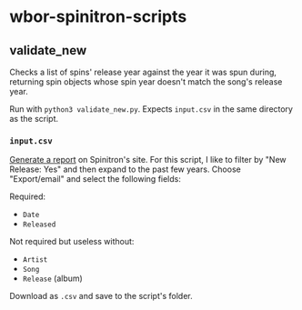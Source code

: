 # wbor-spinitron-scripts

## validate_new

Checks a list of spins' release year against the year it was spun during, returning spin objects whose spin year doesn't match the song's release year.

Run with `python3 validate_new.py`. Expects `input.csv` in the same directory as the script.

### `input.csv`

[Generate a report](https://spinitron.com/m/spin/chart) on Spinitron's site. For this script, I like to filter by "New Release: Yes" and then expand to the past few years. Choose "Export/email" and select the following fields:

Required:

* `Date`
* `Released`

Not required but useless without:

* `Artist`
* `Song`
* `Release` (album)

Download as `.csv` and save to the script's folder.
